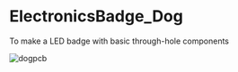 # ElectronicsBadge_Dog
To make a LED badge with basic through-hole components


![dogpcb](https://user-images.githubusercontent.com/9293705/46259280-43fe3980-c48c-11e8-8e7d-ce597ac64980.png)
